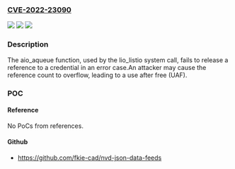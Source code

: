 ### [CVE-2022-23090](https://cve.mitre.org/cgi-bin/cvename.cgi?name=CVE-2022-23090)
![](https://img.shields.io/static/v1?label=Product&message=FreeBSD&color=blue)
![](https://img.shields.io/static/v1?label=Version&message=13.1-RELEASE%3C%20p1%20&color=brighgreen)
![](https://img.shields.io/static/v1?label=Vulnerability&message=n%2Fa&color=brighgreen)

### Description

The aio_aqueue function, used by the lio_listio system call, fails to release a reference to a credential in an error case.An attacker may cause the reference count to overflow, leading to a use after free (UAF).

### POC

#### Reference
No PoCs from references.

#### Github
- https://github.com/fkie-cad/nvd-json-data-feeds

